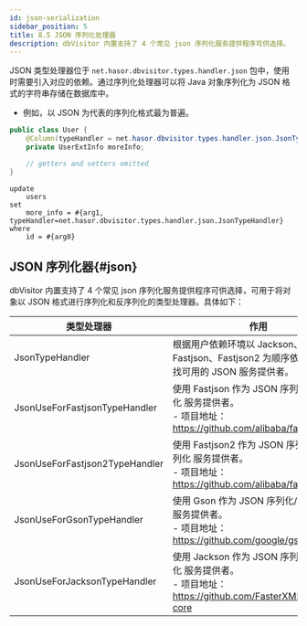```yaml
---
id: json-serialization
sidebar_position: 5
title: 8.5 JSON 序列化处理器
description: dbVisitor 内置支持了 4 个常见 json 序列化服务提供程序可供选择。
---
```


JSON 类型处理器位于 `net.hasor.dbvisitor.types.handler.json` 包中，使用时需要引入对应的依赖。通过序列化处理器可以将 Java 对象序列化为 JSON 格式的字符串存储在数据库中。 
- 例如，以 JSON 为代表的序列化格式最为普遍。

```java title='在对象映射中使用序列化处理器'
public class User {
    @Column(typeHandler = net.hasor.dbvisitor.types.handler.json.JsonTypeHandler)
    private UserExtInfo moreInfo;

    // getters and setters omitted
}
```

```text title='在 SQL 语句中使用序列化处理器'
update
    users
set 
    more_info = #{arg1, typeHandler=net.hasor.dbvisitor.types.handler.json.JsonTypeHandler}
where
    id = #{arg0}
```

## JSON 序列化器{#json}

dbVisitor 内置支持了 4 个常见 json 序列化服务提供程序可供选择，可用于将对象以 JSON 格式进行序列化和反序列化的类型处理器。具体如下：

| 类型处理器                          | 作用                                                                                       |
|--------------------------------|------------------------------------------------------------------------------------------|
| JsonTypeHandler                | 根据用户依赖环境以 Jackson、Gson、Fastjson、Fastjson2 为顺序依次尝试寻找可用的 JSON 服务提供者。                       |
| JsonUseForFastjsonTypeHandler  | 使用 Fastjson 作为 JSON 序列化/反序列化 服务提供者。<br/> - 项目地址：https://github.com/alibaba/fastjson      |
| JsonUseForFastjson2TypeHandler | 使用 Fastjson2 作为 JSON 序列化/反序列化 服务提供者。<br/> - 项目地址：https://github.com/alibaba/fastjson2    |
| JsonUseForGsonTypeHandler      | 使用 Gson 作为 JSON 序列化/反序列化 服务提供者。<br/> - 项目地址：https://github.com/google/gson               |
| JsonUseForJacksonTypeHandler   | 使用 Jackson 作为 JSON 序列化/反序列化 服务提供者。<br/> - 项目地址：https://github.com/FasterXML/jackson-core |
